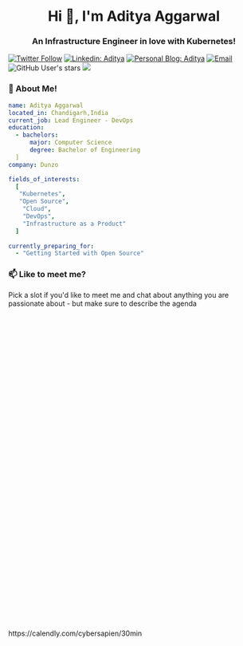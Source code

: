 <h1 align="center">Hi 👋, I'm Aditya Aggarwal</h1>
<h3 align="center">An Infrastructure Engineer in love with Kubernetes!</h3>


[![Twitter Follow](https://img.shields.io/twitter/follow/adi_ityaadi?style=flat-square&color=1DA1F2&logo=Twitter&logoColor=white)](https://twitter.com/intent/follow?screen_name=adi__ityadi)
[![Linkedin: Aditya](https://img.shields.io/badge/-aditya?style=flat-square&logo=Linkedin&color=0072b1&logoColor=white&label=/adityaaggarwal&link=https://www.linkedin.com/in/adityaaggarwal/)](https://www.linkedin.com/in/adityaaggarwal/)
[![Personal Blog: Aditya](https://img.shields.io/badge/-aditya?style=flat-square&logo=Google-Chrome&color=green&logoColor=white&label=Personal%20Blog&link=https://www.cybersapien.xyz/)](https://www.cybersapien.xyz/)
[![Email](https://img.shields.io/badge/-aditya?style=flat-square&logo=gmail&color=yellow&logoColor=white&label=email&link=mailto:social_connect@cybersapien.xyz)](mailto:social_connect@cybersapien.xyz)
![GitHub User's stars](https://img.shields.io/github/stars/the-cybersapien?style=flat-square)
![](https://komarev.com/ghpvc/?username=the-cybersapien&style=flat-square)


### 👀 About Me!

```yaml
name: Aditya Aggarwal
located_in: Chandigarh,India
current_job: Lead Engineer - DevOps
education:
  - bachelors:
      major: Computer Science
      degree: Bachelor of Engineering
  ]
company: Dunzo

fields_of_interests:
  [
   "Kubernetes",
   "Open Source",
    "Cloud",
    "DevOps",
    "Infrastructure as a Product"
  ]
  
currently_preparing_for:
  - "Getting Started with Open Source"
```

### 📫 Like to meet me?

Pick a slot if you'd like to meet me and chat about anything you are passionate about - but make sure to describe the agenda
<div class="calendly-inline-widget" data-url="https://calendly.com/cybersapien/30min" style="min-width:320px;height:630px;"></div>
<script type="text/javascript" src="https://assets.calendly.com/assets/external/widget.js" async></script>
https://calendly.com/cybersapien/30min
